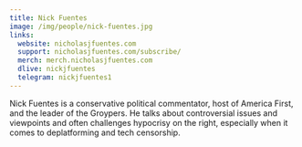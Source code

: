 ```yaml
---
title: Nick Fuentes
image: /img/people/nick-fuentes.jpg
links:
  website: nicholasjfuentes.com
  support: nicholasjfuentes.com/subscribe/
  merch: merch.nicholasjfuentes.com
  dlive: nickjfuentes
  telegram: nickjfuentes1
---
```


Nick Fuentes is a conservative political commentator, host of America First,
and the leader of the Groypers. He talks about controversial issues and
viewpoints and often challenges hypocrisy on the right, especially when it
comes to deplatforming and tech censorship.
